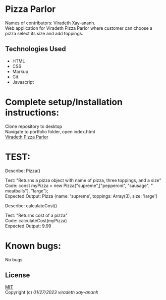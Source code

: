 # Pizza Parlor
Names of contributors: Viradeth Xay-ananh.  
Web application for Viradeth Pizza Parlor where customer can choose a pizza select its size and add toppings.

## Technologies Used
* HTML
* CSS
* Markup
* Git
* Javascript

# Complete setup/Installation instructions:
Clone repository to desktop   
Navigate to portfolio folder, open index.html  
[Viradeth Pizza Parlor]()  

# TEST: 
Describe: Pizza()

Test: "Returns a pizza object with name of pizza, three toppings, and a size"  
Code: const myPizza = new Pizza("supreme",["pepperoni", "sausage", " meatballs"], "large");  
Expected Output: Pizza {name: 'supreme', toppings: Array(3), size: 'large'}

Describe: calculateCost()

Test: "Returns cost of a pizza"  
Code: calculateCost(myPizza)  
Expected Output: 9.99

# Known bugs: 
No bugs 
## License
[MIT](https://opensource.org/licenses/MIT)  
Copyright (c) _01/27/2023_ _viradeth xay-ananh_